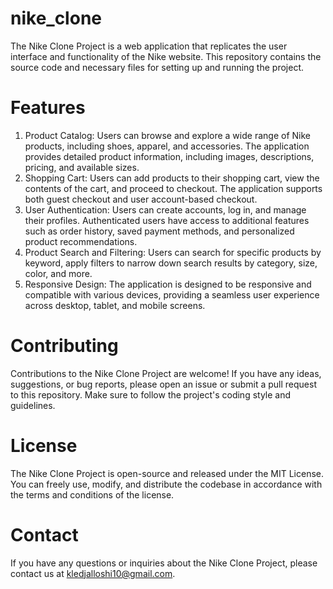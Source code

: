 # nike_clone
The Nike Clone Project is a web application that replicates the user interface and functionality of the Nike website. This repository contains the source code and necessary files for setting up and running the project.
# Features
1. Product Catalog: Users can browse and explore a wide range of Nike products, including shoes, apparel, and accessories. The application provides detailed product information, including images, descriptions, pricing, and available sizes.
2. Shopping Cart: Users can add products to their shopping cart, view the contents of the cart, and proceed to checkout. The application supports both guest checkout and user account-based checkout.
3. User Authentication: Users can create accounts, log in, and manage their profiles. Authenticated users have access to additional features such as order history, saved payment methods, and personalized product recommendations.
4. Product Search and Filtering: Users can search for specific products by keyword, apply filters to narrow down search results by category, size, color, and more.
5. Responsive Design: The application is designed to be responsive and compatible with various devices, providing a seamless user experience across desktop, tablet, and mobile screens.
# Contributing
Contributions to the Nike Clone Project are welcome! If you have any ideas, suggestions, or bug reports, please open an issue or submit a pull request to this repository. Make sure to follow the project's coding style and guidelines.
# License
The Nike Clone Project is open-source and released under the MIT License. You can freely use, modify, and distribute the codebase in accordance with the terms and conditions of the license.
# Contact
If you have any questions or inquiries about the Nike Clone Project, please contact us at kledjalloshi10@gmail.com.
